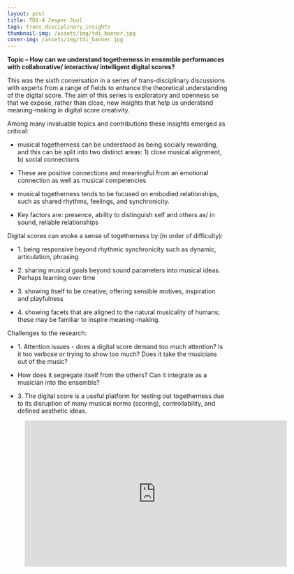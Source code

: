 ```yaml
---
layout: post
title: TDI-4 Jesper Juul
tags: trans_disciplinary_insights
thumbnail-img: /assets/img/tdi_banner.jpg
cover-img: /assets/img/tdi_banner.jpg
---
```

<p><meta charset="utf-8"><strong>Topic &#8211; How can we understand togetherness in ensemble performances with collaborative/ interactive/ intelligent digital scores?</strong></p>



<p> This was the sixth conversation in a series of trans-disciplinary discussions with experts from a range of fields to enhance the theoretical understanding of the digital score. The aim of this series is exploratory and openness so that we expose, rather than close, new insights that help us understand meaning-making in digital score creativity.</p>



<p>Among many invaluable topics and contributions these insights emerged as critical:</p>



<ul><li>musical togetherness can be understood as being socially rewarding, and this can be split into two distinct areas: 1) close musical alignment, b) social connections</li></ul>



<ul><li>These are positive connections and meaningful from an emotional connection as well as musical competencies</li></ul>



<ul><li>musical togetherness tends to be focused on embodied relationships, such as shared rhythms, feelings, and synchronicity.</li></ul>



<ul><li>Key factors are: presence, ability to distinguish self and others as/ in sound, reliable relationships</li></ul>



<p>Digital scores can evoke a sense of togetherness by (in order of difficulty):</p>



<ul><li>1. being responsive beyond rhythmic synchronicity such as dynamic, articulation, phrasing</li></ul>


<ul><li>2. sharing musical goals beyond sound parameters into musical ideas. Perhaps learning over time</li></ul>


<ul><li>3. showing itself to be creative; offering sensible motives, inspiration and playfulness</li></ul>


<ul><li>4. showing facets that are aligned to the natural musicality of humans; these may be familiar to inspire meaning-making.</li></ul>


<p>Challenges to the research:</p>

<ul><li>1. Attention issues - does a digital score demand too much attention? Is it too verbose or trying to show too much? Does it take the musicians out of the music?</li></ul>


<ul><li>How does it segregate itself from the others? Can it integrate as a musician into the ensemble?</li></ul>


<ul><li>3. The digital score is a useful platform for testing out togetherness due to its disruption of many musical norms (scoring), controllability, and defined aesthetic ideas.</li></ul>



<figure class="wp-block-embed is-type-video is-provider-youtube wp-block-embed-youtube wp-embed-aspect-16-9 wp-has-aspect-ratio"><div class="wp-block-embed__wrapper">
<div class="nv-iframe-embed"><iframe loading="lazy" title="TDI 4 JesperJuul" width="600" height="335" src="https://www.youtube.com/embed/_oJRNavMjl8?feature=oembed" frameborder="0" allow="accelerometer; autoplay; clipboard-write; encrypted-media; gyroscope; picture-in-picture" allowfullscreen></iframe></div>
</div></figure>
